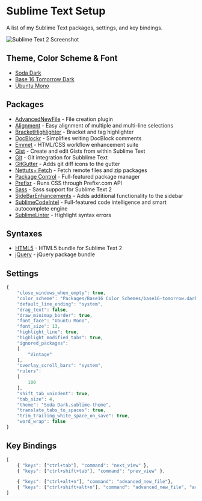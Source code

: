 Sublime Text Setup
==================

A list of my Sublime Text packages, settings, and key bindings.

![Sublime Text 2 Screenshot](https://raw.github.com/PHLAK/sublime-text/master/screenshot.png)


Theme, Color Scheme & Font
--------------------------

  * [Soda Dark](https://github.com/buymeasoda/soda-theme/)
  * [Base 16 Tomorrow Dark](https://github.com/chriskempson/base16-textmate)
  * [Ubuntu Mono](http://font.ubuntu.com/)


Packages
--------

  * [AdvancedNewFile](https://github.com/skuroda/Sublime-AdvancedNewFile) - File creation plugin
  * [Alignment](https://github.com/wbond/sublime_alignment) - Easy alignment of multiple and multi-line selections
  * [BracketHighlighter](https://github.com/facelessuser/BracketHighlighter) - Bracket and tag highlighter
  * [DocBlockr](https://github.com/spadgos/sublime-jsdocs) - Simplifies writing DocBlock comments
  * [Emmet](https://github.com/sergeche/emmet-sublime) - HTML/CSS workflow enhancement suite
  * [Gist](https://github.com/condemil/Gist) - Create and edit Gists from within Sublime Text
  * [Git](https://github.com/kemayo/sublime-text-2-git) - Git integration for Subblime Text
  * [GitGutter](https://github.com/jisaacks/GitGutter) - Adds git diff icons to the gutter
  * [Nettuts+ Fetch](https://github.com/weslly/Nettuts-Fetch) - Fetch remote files and zip packages
  * [Package Control](https://github.com/wbond/sublime_package_control) - Full-featured package manager
  * [Prefixr](https://github.com/wbond/sublime_prefixr) - Runs CSS through Prefixr.com API
  * [Sass](https://github.com/nathos/sass-textmate-bundle) - Sass support for Sublime Text 2
  * [SideBarEnhancements](https://github.com/titoBouzout/SideBarEnhancements) - Adds additional functionality to the sidebar
  * [SublimeCodeIntel](https://github.com/Kronuz/SublimeCodeIntel) - Full-featured code intelligence and smart autocomplete engine
  * [SublimeLinter](https://github.com/SublimeLinter/SublimeLinter) - Highlight syntax errors


Syntaxes
--------

  * [HTML5](https://github.com/mrmartineau/HTML5) - HTML5 bundle for Sublime Text 2
  * [jQuery](https://github.com/SublimeText/jQuery) - jQuery package bundle


Settings
--------
```js
{
    "close_windows_when_empty": true,
    "color_scheme": "Packages/Base16 Color Schemes/base16-tomorrow.dark.tmTheme",
    "default_line_ending": "system",
    "drag_text": false,
    "draw_minimap_border": true,
    "font_face": "Ubuntu Mono",
    "font_size": 13,
    "highlight_line": true,
    "highlight_modified_tabs": true,
    "ignored_packages":
    [
        "Vintage"
    ],
    "overlay_scroll_bars": "system",
    "rulers":
    [
        100
    ],
    "shift_tab_unindent": true,
    "tab_size": 4,
    "theme": "Soda Dark.sublime-theme",
    "translate_tabs_to_spaces": true,
    "trim_trailing_white_space_on_save": true,
    "word_wrap": false
}
```

Key Bindings
------------
```js
[
    { "keys": ["ctrl+tab"], "command": "next_view" },
    { "keys": ["ctrl+shift+tab"], "command": "prev_view" },

    { "keys": ["ctrl+alt+n"], "command": "advanced_new_file"},
    { "keys": ["ctrl+shift+alt+n"], "command": "advanced_new_file", "args": {"is_python": true}}
]
```
